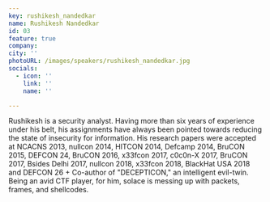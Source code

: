 ```yaml
---
key: rushikesh_nandedkar
name: Rushikesh Nandedkar
id: 03
feature: true
company: 
city: ''
photoURL: /images/speakers/rushikesh_nandedkar.jpg
socials:
  - icon: ''
    link: ''
    name: ''

---
```

Rushikesh is a security analyst. Having more than six years of experience under his belt, his assignments have always been pointed towards reducing the state of insecurity for information. His research papers were accepted at NCACNS 2013, nullcon 2014, HITCON 2014, Defcamp 2014, BruCON 2015, DEFCON 24, BruCON 2016, x33fcon 2017, c0c0n-X 2017, BruCON 2017, Bsides Delhi 2017, nullcon 2018, x33fcon 2018, BlackHat USA 2018 and DEFCON 26  + Co-author of "DECEPTICON," an intelligent evil-twin. Being an avid CTF player, for him, solace is messing up with packets, frames, and shellcodes.